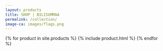 ```yaml
---
layout: products
title: SHOP | BILISUMMAA
permalink: /collection/
image-ca: images/flags.png
---
```


{% for product in site.products %}
  {% include product.html %}
{% endfor %}
